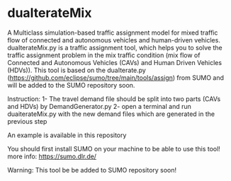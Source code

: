 # duaIterateMix
A Multiclass simulation-based traffic assignment model for mixed traffic flow of connected and autonomous vehicles and human-driven vehicles. duaIterateMix.py is a traffic assignment tool, which helps you to solve the traffic assignment problem in the mix traffic condition (mix flow of Connected and Autonomous Vehicles (CAVs) and Human Driven Vehicles (HDVs)). This tool is based on the duaIterate.py (https://github.com/eclipse/sumo/tree/main/tools/assign) from SUMO and will be added to the SUMO repository soon.

Instruction:
1- The travel demand file should be split into two parts (CAVs and HDVs) by DemandGenerator.py
2- open a terminal and run duaiterateMix.py with the new demand files which are generated in the previous step

An example is available in this repository

You should first install SUMO on your machine to be able to use this tool! more info: https://sumo.dlr.de/

Warning: This tool be be added to SUMO repository soon! 
